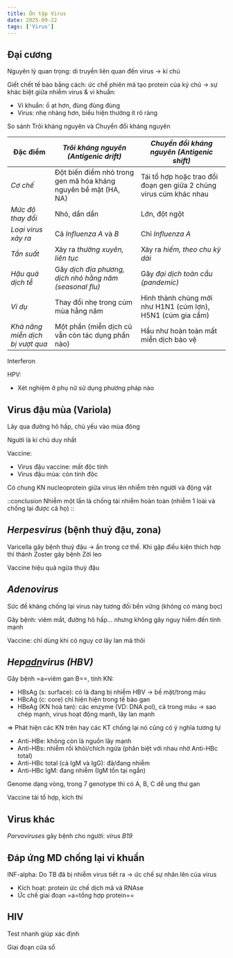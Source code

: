 ```yaml
---
title: Ôn tập Virus
date: 2025-09-22
tags: ['Virus']
---
```


## Đại cương

Nguyên lý quan trọng: di truyền liên quan đến virus -> kí chủ

Giết chết tế bào bằng cách: ức chế phiên mã tạo protein của ký chủ -> sự khác biệt giữa nhiễm virus & vi khuẩn:

- Vi khuẩn: ồ ạt hơn, đùng đùng đùng
- Virus: nhẹ nhàng hơn, biểu hiện thường ít rõ ràng

So sánh Trôi kháng nguyên và Chuyển đổi kháng nguyên

| Đặc điểm | *Trôi kháng nguyên (Antigenic drift)* | *Chuyển đổi kháng nguyên (Antigenic shift)* |
|-----------|------------------------------------------|-----------------------------------------------|
| *Cơ chế* | Đột biến điểm nhỏ trong gen mã hóa kháng nguyên bề mặt (HA, NA) | Tái tổ hợp hoặc trao đổi đoạn gen giữa 2 chủng virus cúm khác nhau |
| *Mức độ thay đổi* | Nhỏ, dần dần | Lớn, đột ngột |
| *Loại virus xảy ra* | Cả *Influenza A* và *B* | Chỉ *Influenza A* |
| *Tần suất* | Xảy ra *thường xuyên, liên tục* | Xảy ra *hiếm, theo chu kỳ dài* |
| *Hậu quả dịch tễ* | Gây *dịch địa phương, dịch nhỏ hằng năm (seasonal flu)* | Gây *đại dịch toàn cầu (pandemic)* |
| *Ví dụ* | Thay đổi nhẹ trong cúm mùa hằng năm | Hình thành chủng mới như H1N1 (cúm lợn), H5N1 (cúm gia cầm) |
| *Khả năng miễn dịch bị vượt qua* | Một phần (miễn dịch cũ vẫn còn tác dụng phần nào) | Hầu như hoàn toàn mất miễn dịch bảo vệ |

Interferon

HPV:

- Xét nghiệm ở phụ nữ sử dụng phương pháp nào

## Virus đậu mùa (Variola)

Lây qua đường hô hấp, chủ yếu vào mùa đông

Người là kí chủ duy nhất

Vaccine:

- Virus đậu vaccine: mất độc tính
- Virus đậu mùa: còn tính độc

Có chung KN nucleoprotein giữa virus lên nhiễm trên người và động vật

::conclusion
Nhiễm một lần là chống tái nhiễm hoàn toàn (nhiễm 1 loài và chống lại được cả họ)
::

## *Herpesvirus* (bệnh thuỷ đậu, zona)

Varicella gây bệnh thuỷ đậu -> ẩn trong cơ thể.
Khi gặp điều kiện thích hợp thì thành Zoster gây bệnh Zời leo

Vaccine hiệu quả ngừa thuỷ đậu

## *Adenovirus*

Sức đề kháng chống lại virus này tương đối bền vững (không có màng bọc)

Gây bệnh: viêm mắt, đường hô hấp... nhưng không gây nguy hiểm đến tính mạnh

Vaccine: chỉ dùng khi có nguy cơ lây lan mà thôi

## *Hep<u>adn</u>virus (HBV)*

Gây bệnh =a=viêm gan B==, tính KN:

- HBsAg (s: surface): có là đang bị nhiễm HBV -> bề mặt/trong máu
- HBcAg (c: core) chỉ hiện hiện trong tế bào gan
- HBeAg (KN hoà tan): các enzyme (VD: DNA pol), cả trong máu -> sao chép mạnh, virus hoạt động mạnh, lây lan mạnh

=> Phát hiện các KN trên hay các KT chống lại nó cũng có ý nghĩa tương tự

- Anti-HBe: không còn là nguồn lây mạnh
- Anti-HBs: nhiễm rồi khỏi/chích ngừa (phân biệt với nhau nhờ Anti-HBc total)
- Anti-HBc total (cả IgM và IgG): đã/đang nhiễm
- Anti-HBc IgM: đang nhiễm (IgM tồn tại ngắn)

Genome dạng vòng, trong 7 genotype thì có A, B, C dễ ung thư gan

Vaccine tái tổ hợp, kích thí

## Virus khác

*Parvoviruses* gây bệnh cho người: <i>virus B19</i>

## Đáp ứng MD chống lại vi khuẩn

INF-alpha: Do TB đã bị nhiễm virus tiết ra -> ức chế sự nhân lên của virus

- Kích hoạt: protein ức chế dịch mã và RNAse
- Ức chế giai đoạn =a=tổng hợp protein==

## HIV

Test nhanh giúp xác định

Giai đoạn cửa sổ
